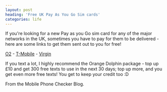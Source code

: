 ```yaml
---
layout: post
heading: 'Free UK Pay As You Go Sim cards'
categories: life
---
```


If you're looking for a new Pay as you Go sim card for any of the major networks in the UK, sometimes you have to pay for them to be delivered - here are some links to get them sent out to you for free!

[O2](http://freesimo2.o2.co.uk/) - [T-Mobile](http://www.t-mobilesimgiveaway.co.uk/) - [Virgin](http://www.virginmobile.co.uk/promo/duoSim.html)

If you text a lot, I highly recommend the Orange Dolphin package - top up £10 and get 300 free texts to use in the next 30 days; top up more, and you get even more free texts! You get to keep your credit too :D

From the Mobile Phone Checker Blog.
